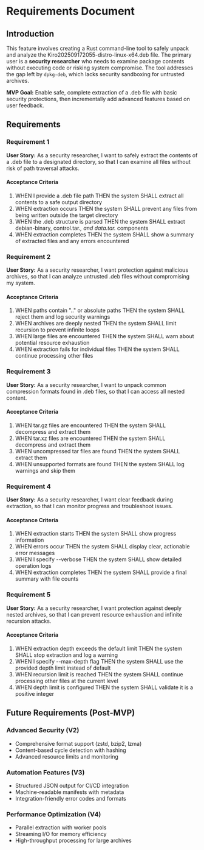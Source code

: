 # Requirements Document

## Introduction

This feature involves creating a Rust command-line tool to safely unpack and analyze the Kiro202509172055-distro-linux-x64.deb file. The primary user is a **security researcher** who needs to examine package contents without executing code or risking system compromise. The tool addresses the gap left by `dpkg-deb`, which lacks security sandboxing for untrusted archives.

**MVP Goal:** Enable safe, complete extraction of a .deb file with basic security protections, then incrementally add advanced features based on user feedback.

## Requirements

### Requirement 1

**User Story:** As a security researcher, I want to safely extract the contents of a .deb file to a designated directory, so that I can examine all files without risk of path traversal attacks.

#### Acceptance Criteria

1. WHEN I provide a .deb file path THEN the system SHALL extract all contents to a safe output directory
2. WHEN extraction occurs THEN the system SHALL prevent any files from being written outside the target directory
3. WHEN the .deb structure is parsed THEN the system SHALL extract debian-binary, control.tar.*, and data.tar.* components
4. WHEN extraction completes THEN the system SHALL show a summary of extracted files and any errors encountered

### Requirement 2

**User Story:** As a security researcher, I want protection against malicious archives, so that I can analyze untrusted .deb files without compromising my system.

#### Acceptance Criteria

1. WHEN paths contain ".." or absolute paths THEN the system SHALL reject them and log security warnings
2. WHEN archives are deeply nested THEN the system SHALL limit recursion to prevent infinite loops
3. WHEN large files are encountered THEN the system SHALL warn about potential resource exhaustion
4. WHEN extraction fails for individual files THEN the system SHALL continue processing other files

### Requirement 3

**User Story:** As a security researcher, I want to unpack common compression formats found in .deb files, so that I can access all nested content.

#### Acceptance Criteria

1. WHEN tar.gz files are encountered THEN the system SHALL decompress and extract them
2. WHEN tar.xz files are encountered THEN the system SHALL decompress and extract them  
3. WHEN uncompressed tar files are found THEN the system SHALL extract them
4. WHEN unsupported formats are found THEN the system SHALL log warnings and skip them

### Requirement 4

**User Story:** As a security researcher, I want clear feedback during extraction, so that I can monitor progress and troubleshoot issues.

#### Acceptance Criteria

1. WHEN extraction starts THEN the system SHALL show progress information
2. WHEN errors occur THEN the system SHALL display clear, actionable error messages
3. WHEN I specify --verbose THEN the system SHALL show detailed operation logs
4. WHEN extraction completes THEN the system SHALL provide a final summary with file counts

### Requirement 5

**User Story:** As a security researcher, I want protection against deeply nested archives, so that I can prevent resource exhaustion and infinite recursion attacks.

#### Acceptance Criteria

1. WHEN extraction depth exceeds the default limit THEN the system SHALL stop extraction and log a warning
2. WHEN I specify --max-depth flag THEN the system SHALL use the provided depth limit instead of default
3. WHEN recursion limit is reached THEN the system SHALL continue processing other files at the current level
4. WHEN depth limit is configured THEN the system SHALL validate it is a positive integer

## Future Requirements (Post-MVP)

### Advanced Security (V2)
- Comprehensive format support (zstd, bzip2, lzma)
- Content-based cycle detection with hashing
- Advanced resource limits and monitoring

### Automation Features (V3)  
- Structured JSON output for CI/CD integration
- Machine-readable manifests with metadata
- Integration-friendly error codes and formats

### Performance Optimization (V4)
- Parallel extraction with worker pools
- Streaming I/O for memory efficiency
- High-throughput processing for large archives